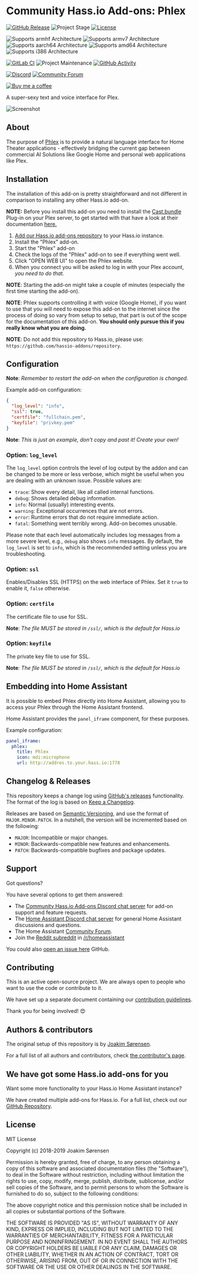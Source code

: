 # Community Hass.io Add-ons: Phlex

[![GitHub Release][releases-shield]][releases]
![Project Stage][project-stage-shield]
[![License][license-shield]](LICENSE.md)

![Supports armhf Architecture][armhf-shield]
![Supports armv7 Architecture][armv7-shield]
![Supports aarch64 Architecture][aarch64-shield]
![Supports amd64 Architecture][amd64-shield]
![Supports i386 Architecture][i386-shield]

[![GitLab CI][gitlabci-shield]][gitlabci]
![Project Maintenance][maintenance-shield]
[![GitHub Activity][commits-shield]][commits]

[![Discord][discord-shield]][discord]
[![Community Forum][forum-shield]][forum]

[![Buy me a coffee][buymeacoffee-shield]][buymeacoffee]

A super-sexy text and voice interface for Plex.

![Screenshot][screenshot]

## About

The purpose of [Phlex][phlex-wiki] is to provide a natural language interface
for Home Theater applications - effectively bridging the current gap between
commercial AI Solutions like Google Home and personal web applications like
Plex.

## Installation

The installation of this add-on is pretty straightforward and not different in
comparison to installing any other Hass.io add-on.

**NOTE:** Before you install this add-on you need to install the
[Cast.bundle][cast-bundle] Plug-in on your Plex server, to get started with
that have a look at their documentation [here.][cast-bundle-wiki]

1. [Add our Hass.io add-ons repository][repository] to your Hass.io instance.
1. Install the "Phlex" add-on.
1. Start the "Phlex" add-on
1. Check the logs of the "Phlex" add-on to see if everything went well.
1. Click "OPEN WEB UI" to open the Phlex website.
1. When you connect you will be asked to log in with your Plex account,
  _you need to do that._

**NOTE**: Starting the add-on might take a couple of minutes (especially the
first time starting the add-on).

**NOTE**: Phlex supports controlling it with voice (Google Home),
if you want to use that you will need to expose this add-on to the internet
since the process of doing so vary from setup to setup,
that part is out of the scope for the documentation of this add-on.
**You should only pursue this if you really know what you are doing.**

**NOTE**: Do not add this repository to Hass.io, please use:
`https://github.com/hassio-addons/repository`.

## Configuration

**Note**: _Remember to restart the add-on when the configuration is changed._

Example add-on configuration:

```json
{
  "log_level": "info",
  "ssl": true,
  "certfile": "fullchain.pem",
  "keyfile": "privkey.pem"
}
```

**Note**: _This is just an example, don't copy and past it! Create your own!_

### Option: `log_level`

The `log_level` option controls the level of log output by the addon and can
be changed to be more or less verbose, which might be useful when you are
dealing with an unknown issue. Possible values are:

- `trace`: Show every detail, like all called internal functions.
- `debug`: Shows detailed debug information.
- `info`: Normal (usually) interesting events.
- `warning`: Exceptional occurrences that are not errors.
- `error`:  Runtime errors that do not require immediate action.
- `fatal`: Something went terribly wrong. Add-on becomes unusable.

Please note that each level automatically includes log messages from a
more severe level, e.g., `debug` also shows `info` messages. By default,
the `log_level` is set to `info`, which is the recommended setting unless
you are troubleshooting.

### Option: `ssl`

Enables/Disables SSL (HTTPS) on the web interface of Phlex. Set it `true`
to enable it, `false` otherwise.

### Option: `certfile`

The certificate file to use for SSL.

**Note**: _The file MUST be stored in `/ssl/`, which is the default for Hass.io_

### Option: `keyfile`

The private key file to use for SSL.

**Note**: _The file MUST be stored in `/ssl/`, which is the default for Hass.io_

## Embedding into Home Assistant

It is possible to embed Phlex directly into Home Assistant, allowing you to
access your Phlex through the Home Assistant frontend.

Home Assistant provides the `panel_iframe` component, for these purposes.

Example configuration:

```yaml
panel_iframe:
  phlex:
    title: Phlex
    icon: mdi:microphone
    url: http://addres.to.your.hass.io:1778
```

## Changelog & Releases

This repository keeps a change log using [GitHub's releases][releases]
functionality. The format of the log is based on
[Keep a Changelog][keepchangelog].

Releases are based on [Semantic Versioning][semver], and use the format
of ``MAJOR.MINOR.PATCH``. In a nutshell, the version will be incremented
based on the following:

- ``MAJOR``: Incompatible or major changes.
- ``MINOR``: Backwards-compatible new features and enhancements.
- ``PATCH``: Backwards-compatible bugfixes and package updates.

## Support

Got questions?

You have several options to get them answered:

- The [Community Hass.io Add-ons Discord chat server][discord] for add-on
  support and feature requests.
- The [Home Assistant Discord chat server][discord-ha] for general Home
  Assistant discussions and questions.
- The Home Assistant [Community Forum][forum].
- Join the [Reddit subreddit][reddit] in [/r/homeassistant][reddit]

You could also [open an issue here][issue] GitHub.

## Contributing

This is an active open-source project. We are always open to people who want to
use the code or contribute to it.

We have set up a separate document containing our
[contribution guidelines](CONTRIBUTING.md).

Thank you for being involved! :heart_eyes:

## Authors & contributors

The original setup of this repository is by [Joakim Sørensen][ludeeus].

For a full list of all authors and contributors,
check [the contributor's page][contributors].

## We have got some Hass.io add-ons for you

Want some more functionality to your Hass.io Home Assistant instance?

We have created multiple add-ons for Hass.io. For a full list, check out
our [GitHub Repository][repository].

## License

MIT License

Copyright (c) 2018-2019 Joakim Sørensen

Permission is hereby granted, free of charge, to any person obtaining a copy
of this software and associated documentation files (the "Software"), to deal
in the Software without restriction, including without limitation the rights
to use, copy, modify, merge, publish, distribute, sublicense, and/or sell
copies of the Software, and to permit persons to whom the Software is
furnished to do so, subject to the following conditions:

The above copyright notice and this permission notice shall be included in all
copies or substantial portions of the Software.

THE SOFTWARE IS PROVIDED "AS IS", WITHOUT WARRANTY OF ANY KIND, EXPRESS OR
IMPLIED, INCLUDING BUT NOT LIMITED TO THE WARRANTIES OF MERCHANTABILITY,
FITNESS FOR A PARTICULAR PURPOSE AND NONINFRINGEMENT. IN NO EVENT SHALL THE
AUTHORS OR COPYRIGHT HOLDERS BE LIABLE FOR ANY CLAIM, DAMAGES OR OTHER
LIABILITY, WHETHER IN AN ACTION OF CONTRACT, TORT OR OTHERWISE, ARISING FROM,
OUT OF OR IN CONNECTION WITH THE SOFTWARE OR THE USE OR OTHER DEALINGS IN THE
SOFTWARE.

[aarch64-shield]: https://img.shields.io/badge/aarch64-yes-green.svg
[amd64-shield]: https://img.shields.io/badge/amd64-yes-green.svg
[armhf-shield]: https://img.shields.io/badge/armhf-yes-green.svg
[armv7-shield]: https://img.shields.io/badge/armv7-yes-green.svg
[buymeacoffee-shield]: https://www.buymeacoffee.com/assets/img/guidelines/download-assets-sm-2.svg
[buymeacoffee]: https://www.buymeacoffee.com/ludeeus
[cast-bundle-wiki]: https://github.com/d8ahazard/Phlex/wiki/Install-Cast-Plugin
[cast-bundle]: https://github.com/d8ahazard/Cast.bundle
[commits-shield]: https://img.shields.io/github/commit-activity/y/hassio-addons/addon-phlex.svg
[commits]: https://github.com/hassio-addons/addon-phlex/commits/master
[contributors]: https://github.com/hassio-addons/addon-phlex/graphs/contributors
[discord-ha]: https://discord.gg/c5DvZ4e
[discord-shield]: https://img.shields.io/discord/478094546522079232.svg
[discord]: https://discord.me/hassioaddons
[dockerhub]: https://hub.docker.com/r/hassioaddons/phlex
[forum-shield]: https://img.shields.io/badge/community-forum-brightgreen.svg
[forum]: https://community.home-assistant.io/t/community-hass-io-add-ons-phlex/70378
[gitlabci-shield]: https://gitlab.com/hassio-addons/addon-phlex/badges/master/pipeline.svg
[gitlabci]: https://gitlab.com/hassio-addons/addon-phlex/pipelines
[home-assistant]: https://home-assistant.io
[i386-shield]: https://img.shields.io/badge/i386-yes-green.svg
[issue]: https://github.com/hassio-addons/addon-phlex/issues
[keepchangelog]: http://keepachangelog.com/en/1.0.0/
[license-shield]: https://img.shields.io/github/license/hassio-addons/addon-phlex.svg
[ludeeus]: https://github.com/ludeeus
[maintenance-shield]: https://img.shields.io/maintenance/yes/2019.svg
[microbadger]: https://microbadger.com/images/hassioaddons/phlex
[phlex-wiki]: https://github.com/d8ahazard/Phlex/wiki
[project-stage-shield]: https://img.shields.io/badge/project%20stage-production%20ready-brightgreen.svg
[reddit]: https://reddit.com/r/homeassistant
[releases-shield]: https://img.shields.io/github/release/hassio-addons/addon-phlex.svg
[releases]: https://github.com/hassio-addons/addon-phlex/releases
[repository]: https://github.com/hassio-addons/repository
[screenshot]: https://github.com/hassio-addons/addon-phlex/raw/master/images/screenshot.png
[semver]: http://semver.org/spec/v2.0.0.htm
